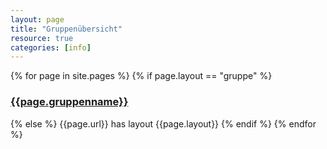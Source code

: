 ```yaml
---
layout: page
title: "Gruppenübersicht"
resource: true
categories: [info]
---
```


{% for page in site.pages %}
{% if page.layout == "gruppe" %}
### [{{page.gruppenname}}]({{page.url}})
{% else %}
{{page.url}} has layout {{page.layout}}
{% endif %}
{% endfor %}

